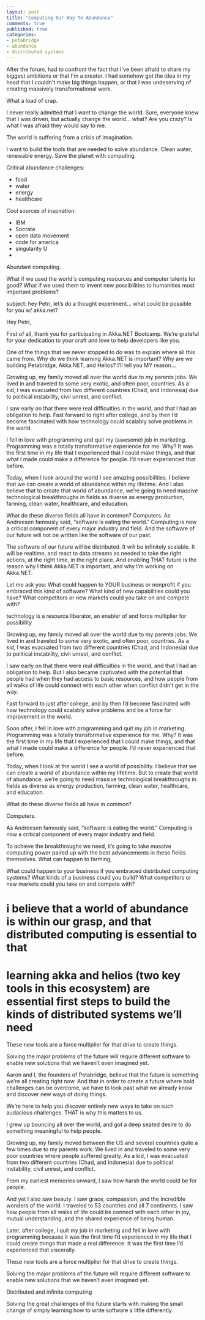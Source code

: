 ```yaml
---
layout: post
title: "Computing Our Way To Abundance"
comments: true
published: true
categories:
- petabridge
- abundance
- distributed systems
---
```


After the forum, had to confront the fact that I've been afraid to share my biggest ambitions or that I'm a creator. I had somehow got the idea in my head that I couldn't make big things happen, or that I was undeserving of creating massively transformational work.

What a load of crap.

I never really admitted that I want to change the world. Sure, everyone knew that I was driven, but actually change the world... what? Are you crazy? Is what I was afraid they would say to me.

The world is suffering from a crisis of imagination.

I want to build the tools that are needed to solve abundance. Clean water, renewable energy. Save the planet with computing.

Critical abundance challenges:

- food
- water
- energy
- healthcare

Cool sources of inspiration:
- IBM
- Socrata
- open data movement
- code for america
- singularity U
-

Abundant computing.

What if we used the world's computing resources and computer talents for good? What if we used them to invent new possibilities to humanities most important problems?


subject: hey Petri, let’s do a thought experiment... what could be possible for you w/ akka.net?

Hey Petri,

First of all, thank you for participating in Akka.NET Bootcamp. We’re grateful for your dedication to your craft and love to help developers like you.

One of the things that we never stopped to do was to explain where all this came from. Why do we think learning Akka.NET is important? Why are we building Petabridge, Akka.NET, and Helios? I’ll tell you MY reason…

Growing up, my family moved all over the world due to my parents jobs. We lived in and traveled to some very exotic, and often poor, countries. As a kid, I was evacuated from two different countries (Chad, and Indonesia) due to political instability, civil unrest, and conflict.

I saw early on that there were real difficulties in the world, and that I had an obligation to help. Fast forward to right after college, and by then I’d become fascinated with how technology could scalably solve problems in the world.

I fell in love with programming and quit my (awesome) job in marketing. Programming was a totally transformative experience for me. Why? It was the first time in my life that I experienced that I could make things, and that what I made could make a difference for people. I’d never experienced that before.

Today, when I look around the world I see amazing possibilities. I believe that we can create a world of abundance within my lifetime. And I also believe that to create that world of abundance, we’re going to need massive technological breakthroughs in fields as diverse as energy production, farming, clean water, healthcare, and education.

What do these diverse fields all have in common? Computers. As Andreesen famously said, “software is eating the world.” Computing is now a critical component of every major industry and field. And the software of our future will not be written like the software of our past.

The software of our future will be distributed. It will be infinitely scalable. It will be realtime, and react to data streams as needed to take the right actions, at the right time, in the right place. And enabling THAT future is the reason why I think Akka.NET is important, and why I’m working on Akka.NET.

Let me ask you: What could happen to YOUR business or nonprofit if you embraced this kind of software? What kind of new capabilities could you have? What competitors or new markets could you take on and compete with?


technology is a resource liberator, an enabler of and force multiplier for possibility

Growing up, my family moved all over the world due to my parents jobs. We lived in and traveled to some very exotic, and often poor, countries. As a kid, I was evacuated from two different countries (Chad, and Indonesia) due to political instability, civil unrest, and conflict.

I saw early on that there were real difficulties in the world, and that I had an obligation to help. But I also became captivated with the potential that people had when they had access to basic resources, and how people from all walks of life could connect with each other when conflict didn’t get in the way.

Fast forward to just after college, and by then I’d become fascinated with how technology could scalably solve problems and be a force for improvement in the world.

Soon after, I fell in love with programming and quit my job in marketing. Programming was a totally transformative experience for me. Why? It was the first time in my life that I experienced that I could make things, and that what I made could make a difference for people. I’d never experienced that before.

Today, when I look at the world I see a world of possibility. I believe that we can create a world of abundance within my lifetime. But to create that world of abundance, we’re going to need massive technological breakthroughs in fields as diverse as energy production, farming, clean water, healthcare, and education.

What do these diverse fields all have in common?

Computers.

As Andreesen famously said, “software is eating the world.” Computing is now a critical component of every major industry and field.

To achieve the breakthroughs we need, it’s going to take massive computing power paired up with the best advancements in these fields themselves. What can happen to farming,

What could happen to your business if you embraced distributed computing systems? What kinds of a business could you build? What competitors or new markets could you take on and compete with?



# i believe that a world of abundance is within our grasp, and that distributed computing is essential to that

# learning akka and helios (two key tools in this ecosystem) are essential first steps to build the kinds of distributed systems we’ll need
These new tools are a force multiplier for that drive to create things.

Solving the major problems of the future will require different software to enable new solutions that we haven’t even imagined yet.




Aaron and I, the founders of Petabridge, believe that the future is something we’re all creating right now. And that in order to create a future where bold challenges can be overcome, we have to look past what we already know and discover new ways of doing things.


We’re here to help you discover entirely new ways to take on such audacious challenges. THAT is why this matters to us.


I grew up bouncing all over the world, and got a deep seated desire to do something meaningful to help people.

Growing up, my family moved between the US and several countries quite a few times due to my parents work. We lived in and traveled to some very poor countries where people suffered greatly. As a kid, I was evacuated from two different countries (Chad, and Indonesia) due to political instability, civil unrest, and conflict.


From my earliest memories onward, I saw how harsh the world could be for people.

And yet I also saw beauty. I saw grace, compassion, and the incredible wonders of the world. I traveled to 53 countries and all 7 continents. I saw how people from all walks of life could be connect with each other in joy, mutual understanding, and the shared experience of being human.

Later, after college, I quit my job in marketing and fell in love with programming because it was the first time I’d experienced in my life that I could create things that made a real difference. It was the first time I’d experienced that viscerally.

These new tools are a force multiplier for that drive to create things.

Solving the major problems of the future will require different software to enable new solutions that we haven’t even imagined yet.

Distributed and infinite computing

Solving the great challenges of the future starts with making the small change of simply learning how to write software a little differently.